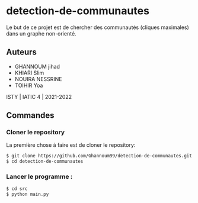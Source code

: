 # detection-de-communautes

Le but de ce projet est de chercher des communautés (cliques maximales) dans un graphe non-orienté.

## Auteurs
* GHANNOUM jihad
* KHIARI Slim
* NOUIRA NESSRINE
* TOIHIR Yoa

ISTY | IATIC 4 | 2021-2022


## Commandes

### Cloner le repository
La première chose à faire est de cloner le repository:
```sh
$ git clone https://github.com/Ghannoum99/detection-de-communautes.git
$ cd detection-de-communautes
```

### Lancer le programme :
```sh
$ cd src
$ python main.py
```
